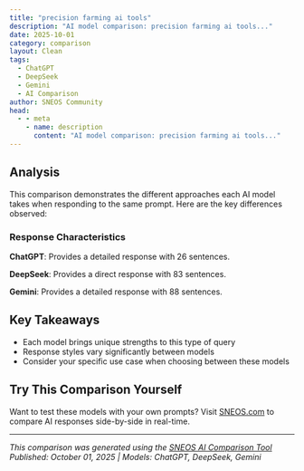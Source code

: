```yaml
---
title: "precision farming ai tools"
description: "AI model comparison: precision farming ai tools..."
date: 2025-10-01
category: comparison
layout: Clean
tags:
  - ChatGPT
  - DeepSeek
  - Gemini
  - AI Comparison
author: SNEOS Community
head:
  - - meta
    - name: description
      content: "AI model comparison: precision farming ai tools..."
---
```


<ChatComparison
  title="precision farming ai tools"
  prompt="precision farming ai tools"
  :responses='{"ChatGPT": "Precision farming, also known as precision agriculture, uses technology and data analysis to optimize farming practices for improved crop yields, reduced waste, and sustainable resource use. AI tools play a crucial role in precision farming by providing insights and automation. Here are some popular AI tools and technologies used in precision farming:\n\n### 1. Crop Monitoring and Disease Detection\n- **Taranis**: Uses AI-powered aerial imagery and machine learning to detect crop diseases, pests, and nutrient deficiencies early.\n- **Plantix**: A smartphone app that uses AI to identify crop diseases and provides treatment recommendations.\n- **FluroSense**: Integrates drone data with AI to monitor crop health and disease spread.\n\n### 2. Soil and Crop Health Analysis\n- **IBM Watson Decision Platform for Agriculture**: Combines AI, IoT, weather data, and soil analytics to help farmers make data-driven decisions.\n- **Arable Mark**: Uses AI and sensor data to assess weather, soil conditions, and plant health.\n\n### 3. Yield Prediction and Crop Management\n- **Climate FieldView**: Uses AI to analyze field data, predict yields, and optimize planting decisions.\n- **Granular**: Farm management software with AI capabilities for crop planning and financial analytics.\n\n### 4. Autonomous Farm Machinery\n- **John Deere See \u0026 Spray**: Uses computer vision and AI for precise herbicide application, reducing chemical use.\n- **Blue River Technology**: Acquired by John Deere, develops AI-powered robots for weed control and precise spraying.\n\n### 5. Irrigation Management\n- **CropX**: Provides AI-driven soil sensing and irrigation recommendations to optimize water use.\n- **AquaSpy**: Uses sensors and AI to monitor soil moisture and guide irrigation schedules.\n\n### 6. Pest and Weed Management\n- **Ecorobotix**: Develops AI-driven robots for targeted weed control.\n- **PEAT**: AI-based pest and disease identification from images.\n\n---\n\n### Other Notable AI \u0026 Data Platforms\n- **Agremo**: Provides AI-based aerial image analytics for crop scouting.\n- **Prospera Technologies**: AI platform for monitoring crop health and environmental conditions.\n- **FarmLogs**: Offers AI tools for crop monitoring, weather forecasts, and field analysis.\n\n---\n\n### Summary\nAI tools in precision farming typically leverage:\n- Satellite and drone imagery \n- IoT sensor data (soil, moisture, weather) \n- Machine learning for pattern recognition and prediction \n- Robotics for automation of farming tasks \n\nThese technologies help farmers reduce costs, increase yields, improve sustainability, and make timely decisions.\n\nIf you\u2019d like, I can provide more details on any specific tool or how to implement AI in your farming operations.", "DeepSeek": "Of course. Here is a comprehensive overview of AI tools for precision farming, broken down by their function and impact.\n\nPrecision farming (or precision agriculture) uses AI and other technologies to observe, measure, and respond to inter- and intra-field variability in crops. The goal is to optimize returns on inputs while preserving resources.\n\nAI is the brain that turns data into decisions.\n\n### Core Categories of AI Tools in Precision Farming\n\n#### 1. **Field Monitoring \u0026 Crop Health Analysis**\nThis is the most common application, using computer vision on satellite, drone (UAV), and tractor-mounted imagery.\n\n* **Tools \u0026 Technologies:**\n * **Multispectral \u0026 Hyperspectral Sensors:** Mounted on drones or satellites, they capture data beyond the visible spectrum (e.g., Near-Infrared).\n * **Computer Vision Algorithms:** AI models are trained to analyze these images.\n* **Key Applications:**\n * **NDVI (Normalized Difference Vegetation Index) Mapping:** A classic measure of plant health, now often enhanced with AI for more granular insights.\n * **Early Disease \u0026 Pest Detection:** AI can identify patterns of fungal infections, insect infestations, or nutrient deficiencies before they are visible to the naked eye. It can distinguish between different stressors (e.g., nitrogen deficiency vs. water stress).\n * **Weed Detection \u0026 Mapping:** AI can differentiate between crops and weeds with high accuracy, creating precise maps for targeted intervention.\n * **Plant Counting \u0026 Stand Establishment:** Analyzing early-season imagery to assess germination rates and population density.\n\n* **Example Companies:**\n * **Taranis:** Uses high-fidelity aerial imagery and AI for threat detection.\n * **SlantRange:** Provides sensor and analytics solutions for drones focused on agricultural data.\n * **Gamaya:** Uses hyperspectral imaging and AI for disease detection and crop characterization.\n\n#### 2. **Predictive Analytics \u0026 Yield Forecasting**\nAI models use historical data, real-time sensor data, and weather forecasts to predict future outcomes.\n\n* **Tools \u0026 Technologies:**\n * **Machine Learning Models:** (e.g., Regression Models, Neural Networks) that find complex relationships in data.\n * **Time-Series Analysis:** For forecasting growth stages and yield over time.\n* **Key Applications:**\n * **Yield Prediction:** Accurately forecasting harvest volume and quality, which is crucial for supply chain planning, insurance, and sales.\n * **Growth Stage Prediction:** Predicting key stages like flowering or maturity to optimize the timing for irrigation, fertilization, and harvest.\n * **Predictive Pest \u0026 Disease Modeling:** Forecasting the risk of pest or disease outbreaks based on weather conditions, field history, and regional data.\n\n* **Example Companies:**\n * **aWhere:** Provides agronomic data and models for predictive insights.\n * **IBM Watson Decision Platform for Agriculture:** Leverages weather and field data for predictive analytics.\n * **Granular** (by Corteva): Offers farm management software with yield forecasting features.\n\n#### 3. **Precision Application \u0026 Robotics**\nThis is where AI drives physical action in the field, moving from observation to execution.\n\n* **Tools \u0026 Technologies:**\n * **AI-Powered Robotics:** Autonomous tractors, weeders, and harvesters.\n * **Real-time Computer Vision:** Cameras on sprayers and equipment that make instant decisions.\n* **Key Applications:**\n * **Variable Rate Technology (VRT):** AI-generated prescription maps tell applicators to apply different amounts of seed, fertilizer, or pesticide in different parts of a field.\n * **Robotic Weeding:** Autonomous machines that use AI to identify and mechanically or laser-ablate individual weeds, drastically reducing herbicide use.\n * **Selective Harvesting:** AI-guided robots that can identify and pick only ripe fruits (e.g., strawberries, apples), improving quality and reducing labor costs.\n\n* **Example Companies:**\n * **John Deere:** See \u0026 Spray\u2122 technology uses cameras and AI to spot-spray weeds in real-time.\n * **Blue River Technology** (a John Deere subsidiary): The pioneer of \u0022see-and-spray\u0022 technology.\n * **FarmWise:** Develops autonomous weeding robots.\n * **Carbon Robotics:** Offers a \u0022LaserWeeder\u0022 that autonomously kills weeds with lasers.\n\n#### 4. **Livestock Monitoring**\nAI isn\u0027t just for crops; it\u0027s also transforming animal husbandry.\n\n* **Tools \u0026 Technologies:**\n * **Computer Vision** (via cameras).\n * **Sensor Analytics** (from wearables like collars and ear tags).\n* **Key Applications:**\n * **Health Monitoring:** Detecting lameness, changes in eating habits, or early signs of illness.\n * **Estrous Cycle Detection:** Identifying when cows are in heat to optimize breeding schedules.\n * **Virtual Fencing:** Using GPS and wearable collars to contain animals within a virtual boundary without physical fences.\n\n* **Example Companies:**\n * **Cainthus:** Uses computer vision and facial recognition for cows to monitor health and behavior.\n * **Moocall:** Sells wearable sensors that monitor calving and heat cycles.\n\n#### 5. **Irrigation \u0026 Water Management**\nAI optimizes one of farming\u0027s most critical inputs: water.\n\n* **Tools \u0026 Technologies:**\n * **IoT Sensors:** Soil moisture sensors, weather stations.\n * **AI Models:** That integrate sensor data, weather forecasts, and evapotranspiration rates.\n* **Key Applications:**\n * **Smart Irrigation Scheduling:** AI systems automatically trigger irrigation only when and where needed, based on real-time soil and plant data.\n * **Leak Detection:** Identifying anomalies in water pressure that indicate leaks in the irrigation system.\n\n* **Example Companies:**\n * **CropX:** Provides a soil sensing and analytics platform for adaptive irrigation.\n * **Jain Logic:** Offers an integrated irrigation management platform that uses AI for decision support.\n\n### Benefits of Using AI in Precision Farming\n\n* **Increased Productivity \u0026 Yields:** Through optimized inputs and timely interventions.\n* **Reduced Costs:** Savings on water, fuel, fertilizers, pesticides, and labor.\n* **Enhanced Sustainability:** Lower environmental footprint through reduced chemical runoff and more efficient water and energy use.\n* **Improved Decision-Making:** Data-driven insights replace guesswork and intuition.\n* **Labor Optimization:** Automation addresses chronic labor shortages.\n\n### Challenges to Consider\n\n* **High Initial Investment:** Hardware (drones, sensors) and software subscriptions can be expensive.\n* **Data Integration:** Getting different systems (from different vendors) to talk to each other is a major hurdle.\n* **Technical Expertise:** Requires a new skill set for farmers and agronomists.\n* **Data Privacy \u0026 Ownership:** Questions about who owns and can use the highly detailed farm data.\n* **Connectivity:** Many advanced AI tools require reliable internet, which can be a challenge in rural areas.\n\n### Getting Started\n\nFor a farmer looking to adopt AI tools, the best approach is to:\n1. **Identify a Key Problem:** Start with a specific issue, like scouting for disease, managing irrigation costs, or controlling herbicide-resistant weeds.\n2. **Research Focused Solutions:** Look for a tool that addresses that single problem effectively.\n3. **Start Small:** Pilot the technology on a portion of your land to validate its ROI and ease of use.\n4. **Choose User-Friendly Platforms:** Many modern platforms are designed for farmers, not data scientists.\n\nThe future of farming is **proactive and predictive**, moving from treating entire fields as a single unit to managing individual plants and micro-environments, all powered by Artificial Intelligence.", "Gemini": "Precision farming, also known as precision agriculture, leverages artificial intelligence (AI) and other technologies to optimize crop production and resource management. AI tools are used throughout the entire agricultural lifecycle, from planning and planting to harvesting and post-harvest analysis. Here\u0027s a breakdown of common precision farming AI tools and their applications:\n\n**1. Data Acquisition and Analysis:**\n\n* **Remote Sensing \u0026 Imagery Analysis:**\n * **Satellite Imagery:** AI algorithms analyze satellite images to assess crop health, identify nutrient deficiencies, detect diseases, map field variability, and monitor water stress. Examples include:\n * **NDVI (Normalized Difference Vegetation Index) and other vegetation indices:** AI models interpret these indices to quantify vegetation density and health.\n * **Change Detection:** AI identifies areas where crop health or growth patterns have changed, indicating potential problems.\n * **Drone Imagery:** Drones equipped with multispectral, hyperspectral, and thermal cameras collect high-resolution imagery. AI is used to:\n * **Orthorectification \u0026 Mosaic Creation:** AI automates the creation of accurate field maps from drone imagery.\n * **Object Detection:** Identify and count plants, weeds, pests, and diseased areas.\n * **Yield Prediction:** Estimate yield based on plant density, health, and growth patterns.\n * **Ground Sensors:** Sensors placed in the soil or on plants collect data on soil moisture, temperature, nutrient levels, and plant health. AI analyzes this data to:\n * **Optimize Irrigation:** Determine precise irrigation needs based on soil moisture levels and plant water stress.\n * **Optimize Fertilizer Application:** Identify areas with nutrient deficiencies and recommend variable-rate fertilizer application.\n * **Early Disease Detection:** Detect subtle changes in plant health that may indicate the onset of disease.\n* **Data Integration Platforms:**\n * These platforms aggregate data from multiple sources (satellites, drones, sensors, weather data, historical yield data) and use AI to provide a holistic view of the farm.\n * **Data Cleaning and Preprocessing:** AI helps to identify and correct errors and inconsistencies in the data.\n * **Data Fusion:** AI combines data from different sources to create more informative datasets.\n\n**2. Predictive Modeling and Decision Support:**\n\n* **Yield Prediction:** AI models predict crop yield based on historical data, weather patterns, soil conditions, and other factors. This helps farmers make informed decisions about planting, harvesting, and marketing.\n* **Disease and Pest Prediction:** AI algorithms analyze weather data, crop characteristics, and historical pest outbreaks to predict the likelihood of disease or pest infestations. This allows farmers to take preventative measures.\n* **Irrigation Scheduling:** AI models recommend optimal irrigation schedules based on weather forecasts, soil moisture levels, and plant water needs. This helps to conserve water and improve crop yields.\n* **Fertilizer Optimization:** AI models recommend optimal fertilizer application rates and timing based on soil nutrient levels, crop needs, and environmental conditions.\n* **Weed Management:** AI-powered systems can identify and map weed infestations, allowing for targeted herbicide application, reducing herbicide use and environmental impact.\n* **Market Forecasting:** AI is used to analyze market trends and predict prices for agricultural commodities, helping farmers make informed decisions about when to sell their crops.\n\n**3. Automation and Robotics:**\n\n* **Autonomous Tractors and Equipment:** AI enables tractors and other farm equipment to operate autonomously, reducing labor costs and improving efficiency.\n * **Path Planning:** AI algorithms plan optimal routes for autonomous vehicles, avoiding obstacles and minimizing fuel consumption.\n * **Object Recognition:** AI identifies and avoids obstacles, such as trees, rocks, and other equipment.\n* **Robotic Harvesting:** Robots equipped with computer vision and AI are used to harvest fruits and vegetables, reducing labor costs and improving efficiency.\n * **Fruit/Vegetable Detection \u0026 Recognition:** AI identifies ripe fruits and vegetables based on color, size, and shape.\n * **Dexterous Manipulation:** Robots use AI to control their movements and grasp fruits and vegetables without damaging them.\n* **Robotic Weeding:** Robots equipped with cameras and AI can identify and remove weeds, reducing the need for herbicides.\n * **Weed vs. Crop Classification:** AI differentiates between weeds and crops based on their visual characteristics.\n * **Targeted Weed Removal:** Robots selectively remove weeds without harming crops.\n* **Precision Spraying:** AI-powered sprayers can apply pesticides and herbicides only to the areas where they are needed, reducing chemical usage and environmental impact.\n\n**4. Specific AI Techniques Used:**\n\n* **Machine Learning (ML):**\n * **Supervised Learning:** Used for yield prediction, disease detection, and weed identification.\n * **Unsupervised Learning:** Used for clustering and anomaly detection, e.g., identifying areas with unusual crop growth patterns.\n * **Reinforcement Learning:** Used for optimizing irrigation schedules and fertilizer application rates.\n* **Deep Learning (DL):** A subset of ML particularly effective for image analysis and object detection. Commonly used for:\n * **Image Classification:** Categorizing images based on their content (e.g., identifying the presence of a disease).\n * **Object Detection:** Identifying and locating objects within an image (e.g., detecting weeds in a field).\n * **Semantic Segmentation:** Assigning a label to each pixel in an image (e.g., differentiating between crop, weeds, and soil).\n* **Computer Vision:** Enables machines to \u0022see\u0022 and interpret images and videos. Used for:\n * **Plant Counting:** Counting the number of plants in a field.\n * **Crop Monitoring:** Tracking the growth and health of crops.\n* **Natural Language Processing (NLP):** Used for analyzing text data, such as weather reports and agricultural news.\n\n**Examples of AI Tools \u0026 Platforms:**\n\n* **John Deere See \u0026 Spray:** Uses computer vision and AI to identify and spray weeds, reducing herbicide use.\n* **PrecisionHawk:** Offers drone-based data collection and analysis services for agriculture.\n* **The Climate Corporation\u0027s Climate FieldView:** Provides data-driven insights and recommendations for farmers.\n* **Granular:** Offers a farm management platform with AI-powered analytics.\n* **Gamaya:** Uses hyperspectral imagery and AI to assess crop health and predict yield.\n* **AgriEdge (Syngenta):** A farm management platform that integrates data and provides decision support tools.\n\n**Benefits of Using AI in Precision Farming:**\n\n* **Increased Crop Yields:** Optimizing resource allocation and management.\n* **Reduced Costs:** Minimizing inputs like water, fertilizer, and pesticides.\n* **Improved Resource Efficiency:** Conserving water, reducing fertilizer runoff, and minimizing pesticide use.\n* **Enhanced Sustainability:** Promoting environmentally friendly farming practices.\n* **Better Decision-Making:** Providing farmers with data-driven insights to make informed decisions.\n* **Reduced Labor Costs:** Automating tasks such as planting, harvesting, and weeding.\n\n**Challenges to Adoption:**\n\n* **Data Quality and Availability:** AI models require large amounts of high-quality data, which can be difficult and expensive to collect.\n* **Connectivity:** Many rural areas lack reliable internet access, which is essential for using AI-powered tools.\n* **Cost:** AI-powered tools can be expensive, making them inaccessible to some farmers.\n* **Technical Expertise:** Farmers need to have the technical skills to use and interpret the data from AI-powered tools.\n* **Data Privacy and Security:** Farmers need to be confident that their data will be protected from unauthorized access and use.\n* **Model Generalization:** AI models trained on one farm may not perform well on another farm due to differences in soil conditions, climate, and management practices.\n\n**The Future of AI in Precision Farming:**\n\nThe future of AI in precision farming is bright. As AI technology continues to develop and become more affordable, it is likely to be adopted more widely by farmers. Future trends include:\n\n* **More Sophisticated AI Models:** Improved algorithms for yield prediction, disease detection, and other applications.\n* **Edge Computing:** Processing data on-site, reducing the need for cloud connectivity.\n* **Explainable AI (XAI):** Making AI models more transparent and understandable to farmers.\n* **Integration with other technologies:** Combining AI with other technologies, such as robotics, sensors, and the Internet of Things (IoT).\n* **Personalized Farming:** Using AI to tailor farming practices to the specific needs of each individual plant.\n* **AI-driven Crop Insurance:** Using AI to assess crop damage and determine insurance payouts.\n\nIn conclusion, AI is transforming agriculture by enabling farmers to optimize their operations, reduce costs, and improve sustainability. While challenges remain, the potential benefits of AI in precision farming are significant. The continued development and adoption of these tools will play a crucial role in feeding a growing global population while protecting the environment.\n"}' 
  published-date="16:27"
/>

## Analysis

This comparison demonstrates the different approaches each AI model takes when responding to the same prompt. Here are the key differences observed:

### Response Characteristics

**ChatGPT**: Provides a detailed response with 26 sentences. 

**DeepSeek**: Provides a direct response with 83 sentences. 

**Gemini**: Provides a detailed response with 88 sentences. 

## Key Takeaways

- Each model brings unique strengths to this type of query
- Response styles vary significantly between models
- Consider your specific use case when choosing between these models

## Try This Comparison Yourself

Want to test these models with your own prompts? Visit [SNEOS.com](https://sneos.com) to compare AI responses side-by-side in real-time.

---

*This comparison was generated using the [SNEOS AI Comparison Tool](https://sneos.com)*
*Published: October 01, 2025 | Models: ChatGPT, DeepSeek, Gemini*
